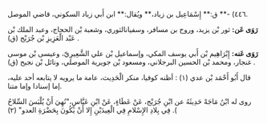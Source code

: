 ٤٤٦) -** ق:** إِسْمَاعِيل بن زياد،** ويُقال:** ابن أَبي زياد السكوني، قاضي الموصل.

**رَوَى عَن:** ثور بْن يزيد، وروح بن مسافر، وسفيانالثوري، وشعبة بْن الحجاج، وعبد الملك بْن عَبْد الْعَزِيزِ بْن جُرَيْج (ق) .

**رَوَى عَنه:** إِبْرَاهِيم بْن أَبي يوسف المكي، وإسماعيل بْن علي الشَّعِيرِيّ، وعيسى بْن موسى غنجار، ومحمد بْن الحسين البرجلاني، ومسعود بْن جويرية الموصلي، ونائل بْن نجيح (ق) .

قال أَبُو أَحْمَد بْن عدي (١) : أظنه كوفيا، منكر الْحَدِيث، عامة ما يرويه لا يتابعه أحد عليه، إما إسنادا وإما متنا.

روى له ابْنُ مَاجَهْ حَدِيثَهُ عن ابْنِ جُرَيْج، عَنْ عَطَاءٍ، عَنْ ابْنِ عَبَّاسٍ،"نُهِيَ أَنْ يُلْبَسَ السِّلاحُ فِي بِلادِ الإِسْلامِ فِي الْعِيدَيْنِ إِلا أَنْ يَكُونَ بِحَضْرَةِ العدو" (٢) .(